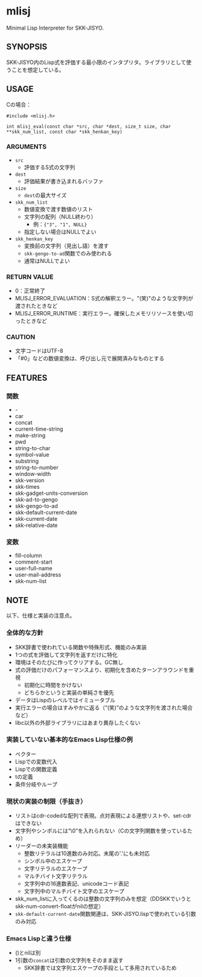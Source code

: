 # mlisj

Minimal Lisp Interpreter for SKK-JISYO.

## SYNOPSIS

SKK-JISYO内のLisp式を評価する最小限のインタプリタ。ライブラリとして使うことを想定している。

## USAGE

Cの場合：


```
#include <mlisj.h>

int mlisj_eval(const char *src, char *dest, size_t size, char **skk_num_list, const char *skk_henkan_key)
```

### ARGUMENTS

* `src`
    * 評価するS式の文字列
* `dest`
    * 評価結果が書き込まれるバッファ
* `size`
    * `dest`の最大サイズ
* `skk_num_list`
    * 数値変換で渡す数値のリスト
    * 文字列の配列（NULL終わり）
        * 例：`{"3", "1", NULL}`
    * 指定しない場合はNULLでよい
* `skk_henkan_key`
    * 変換前の文字列（見出し語）を渡す
    * `skk-gengo-to-ad`関数でのみ使われる
    * 通常はNULLでよい

### RETURN VALUE

* 0：正常終了
* MLISJ_ERROR_EVALUATION：S式の解釈エラー。"(笑)"のような文字列が渡されたときなど
* MLISJ_ERROR_RUNTIME：実行エラー。確保したメモリリソースを使い切ったときなど

### CAUTION

* 文字コードはUTF-8
* 「#0」などの数値変換は、呼び出し元で展開済みなものとする

## FEATURES

### 関数

* \-
* car
* concat
* current-time-string
* make-string
* pwd
* string-to-char
* symbol-value
* substring
* string-to-number
* window-width
* skk-version
* skk-times
* skk-gadget-units-conversion
* skk-ad-to-gengo
* skk-gengo-to-ad
* skk-default-current-date
* skk-current-date
* skk-relative-date

### 変数

* fill-column
* comment-start
* user-full-name
* user-mail-address
* skk-num-list

## NOTE

以下、仕様と実装の注意点。

### 全体的な方針

* SKK辞書で使われている関数や特殊形式、機能のみ実装
* 1つの式を評価して文字列を返すだけに特化
* 環境はそのたびに作ってクリアする。GC無し
* 式の評価だけのパフォーマンスより、初期化を含めたターンアラウンドを重視
    * 初期化に時間をかけない
    * どちらかというと実装の単純さを優先
* データはLispのレベルではイミュータブル
* 実行エラーの場合はすみやかに返る（“(笑)”のような文字列を渡された場合など）
* libc以外の外部ライブラリにはあまり異存したくない

### 実装していない基本的なEmacs Lisp仕様の例

* ベクター
* Lispでの変数代入
* Lispでの関数定義
* tの定義
* 条件分岐やループ

### 現状の実装の制限（手抜き）

* リストはcdr-codedな配列で表現。点対表現による連想リストや、set-cdrはできない
* 文字列やシンボルには“\0”を入れられない（Cの文字列関数を使っているため）
* リーダーの未実装機能
    * 整数リテラルは10進数のみ対応。末尾の'.'にも未対応
    * シンボル中のエスケープ
    * 文字リテラルのエスケープ
    * マルチバイト文字リテラル
    * 文字列中の16進数表記、unicodeコード表記
    * 文字列中のマルチバイト文字のエスケープ
* skk_num_listに入ってくるのは整数の文字列のみを想定（DDSKKでいうとskk-num-convert-floatがnilの想定）
* `skk-default-current-date`関数関連は、SKK-JISYO.lispで使われている引数のみ対応

### Emacs Lispと違う仕様

* ()とnilは別
* 1引数の`concat`は引数の文字列をそのまま返す
    * SKK辞書では文字列エスケープの手段として多用されているため
